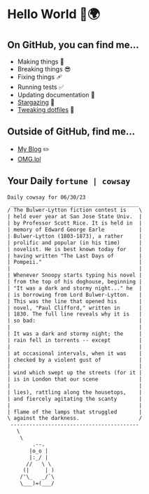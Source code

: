 # Hello World 👋🌍

## On GitHub, you can find me...

- Making things 🧰
- Breaking things 😎
- Fixing things 🩹
- Running tests ✅
- Updating documentation 📝
- [Stargazing](https://github.com/lemonase?tab=stars) 🌟
- [Tweaking dotfiles](https://github.com/lemonase/dotfiles) 📁


## Outside of GitHub, find me...

- [My Blog](https://madjam.dev/) ✏️
- [OMG.lol](https://jam.omg.lol/)

## Your Daily `fortune | cowsay`

```txt
Daily cowsay for 06/30/23
 _________________________________________
/ The Bulwer-Lytton fiction contest is    \
| held ever year at San Jose State Univ.  |
| by Professor Scott Rice. It is held in  |
| memory of Edward George Earle           |
| Bulwer-Lytton (1803-1873), a rather     |
| prolific and popular (in his time)      |
| novelist. He is best known today for    |
| having written "The Last Days of        |
| Pompeii."                               |
|                                         |
| Whenever Snoopy starts typing his novel |
| from the top of his doghouse, beginning |
| "It was a dark and stormy night..." he  |
| is borrowing from Lord Bulwer-Lytton.   |
| This was the line that opened his       |
| novel, "Paul Clifford," written in      |
| 1830. The full line reveals why it is   |
| so bad:                                 |
|                                         |
| It was a dark and stormy night; the     |
| rain fell in torrents -- except         |
|                                         |
| at occasional intervals, when it was    |
| checked by a violent gust of            |
|                                         |
| wind which swept up the streets (for it |
| is in London that our scene             |
|                                         |
| lies), rattling along the housetops,    |
| and fiercely agitating the scanty       |
|                                         |
| flame of the lamps that struggled       |
\ against the darkness.                   /
 -----------------------------------------
   \
    \
        .--.
       |o_o |
       |:_/ |
      //   \ \
     (|     | )
    /'\_   _/`\
    \___)=(___/

```

